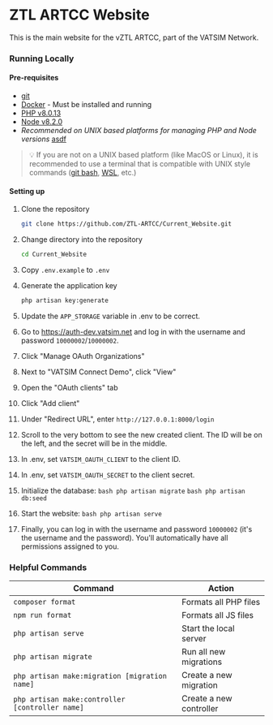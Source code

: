 # ZTL ARTCC Website
This is the main website for the vZTL ARTCC, part of the VATSIM Network.

### Running Locally
#### Pre-requisites
* [git](https://git-scm.com/downloads/)
* [Docker](https://www.docker.com/get-started/) - Must be installed and running
* [PHP v8.0.13](https://www.php.net/)
* [Node v8.2.0](https://nodejs.org/en/)
* _Recommended on UNIX based platforms for managing PHP and Node versions_ [asdf](https://asdf-vm.com/)

> 💡 If you are not on a UNIX based platform (like MacOS or Linux), it is recommended to use a terminal that is compatible with UNIX style commands ([git bash](https://gitforwindows.org/), [WSL](https://learn.microsoft.com/en-us/windows/wsl/install), etc.)

#### Setting up
1. Clone the repository
    ```bash
    git clone https://github.com/ZTL-ARTCC/Current_Website.git
    ```

2.  Change directory into the repository
    ```bash
    cd Current_Website
    ```
    
3. Copy `.env.example` to `.env`

4. Generate the application key
    ```bash
   php artisan key:generate
    ```
   
5. Update the `APP_STORAGE` variable in .env to be correct.
6. Go to https://auth-dev.vatsim.net and log in with the username and password `10000002`/`10000002`.
7. Click "Manage OAuth Organizations"
8. Next to "VATSIM Connect Demo", click "View"
9. Open the "OAuth clients" tab
10. Click "Add client"
11. Under "Redirect URL", enter `http://127.0.0.1:8000/login`
12. Scroll to the very bottom to see the new created client. The ID will be on the left, and the secret will be in the middle.
13. In .env, set `VATSIM_OAUTH_CLIENT` to the client ID.
14. In .env, set `VATSIM_OAUTH_SECRET` to the client secret.
15. Initialize the database:
   ```bash php artisan migrate```
   ```bash php artisan db:seed```
16. Start the website:
    ```bash php artisan serve```
17. Finally, you can log in with the username and password `10000002` (it's the username and the password). You'll automatically have all permissions assigned to you.

### Helpful Commands
| Command                                         | Action                  |
|-------------------------------------------------|-------------------------|
| `composer format`                               | Formats all PHP files   |
| `npm run format`                                | Formats all JS files    |
| `php artisan serve`                             | Start the local server  |
| `php artisan migrate`                           | Run all new migrations  |
| `php artisan make:migration [migration name]`   | Create a new migration  |
| `php artisan make:controller [controller name]` | Create a new controller |
